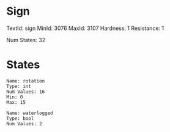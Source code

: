 # Sign
TextId: sign
MinId: 3076
MaxId: 3107
Hardness: 1
Resistance: 1

Num States: 32
# States
```
Name: rotation
Type: int
Num Values: 16
Min: 0
Max: 15

Name: waterlogged
Type: bool
Num Values: 2
```